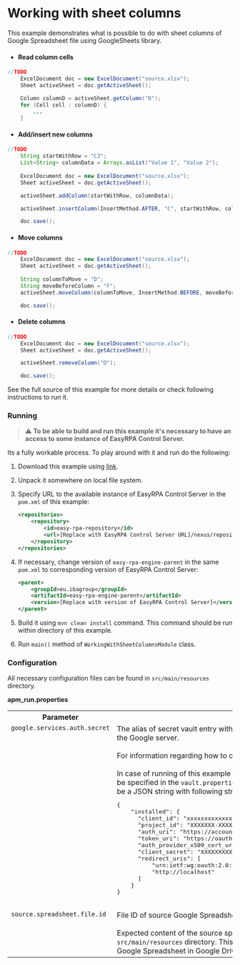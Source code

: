 # Working with sheet columns

This example demonstrates what is possible to do with sheet columns of Google Spreadsheet file using GoogleSheets 
library.

* #### Read column cells

```java
//TODO
    ExcelDocument doc = new ExcelDocument("source.xlsx");
    Sheet activeSheet = doc.getActiveSheet();

    Column columnD = activeSheet.getColumn("D");
    for (Cell cell : columnD) {
        ...
    }
```

* #### Add/insert new columns

```java
//TODO
    String startWithRow = "C3";        
    List<String> columnData = Arrays.asList("Value 1", "Value 2");
    
    ExcelDocument doc = new ExcelDocument("source.xlsx");
    Sheet activeSheet = doc.getActiveSheet();

    activeSheet.addColumn(startWithRow, columnData);

    activeSheet.insertColumn(InsertMethod.AFTER, "C", startWithRow, columnData);

    doc.save();
```

* #### Move columns

```java
//TODO
    ExcelDocument doc = new ExcelDocument("source.xlsx");
    Sheet activeSheet = doc.getActiveSheet();
    
    String columnToMove = "D";
    String moveBeforeColumn = "F";
    activeSheet.moveColumn(columnToMove, InsertMethod.BEFORE, moveBeforeColumn);

    doc.save();
```

* #### Delete columns

```java
//TODO
    ExcelDocument doc = new ExcelDocument("source.xlsx");
    Sheet activeSheet = doc.getActiveSheet();

    activeSheet.removeColumn("D");

    doc.save();
```

See the full source of this example for more details or check following instructions to run it.

### Running

>:warning: **To be able to build and run this example it's necessary to have an access
>to some instance of EasyRPA Control Server.**

Its a fully workable process. To play around with it and run do the following:
1. Download this example using [link][down_git_link].
2. Unpack it somewhere on local file system.
3. Specify URL to the available instance of EasyRPA Control Server in the `pom.xml` of this example:
    ```xml
    <repositories>
        <repository>
            <id>easy-rpa-repository</id>
            <url>[Replace with EasyRPA Control Server URL]/nexus/repository/easyrpa/</url>
        </repository>
    </repositories>
    ```
4. If necessary, change version of `easy-rpa-engine-parent` in the same `pom.xml` to corresponding version of
   EasyRPA Control Server:
    ```xml
    <parent>
        <groupId>eu.ibagroup</groupId>
        <artifactId>easy-rpa-engine-parent</artifactId>
        <version>[Replace with version of EasyRPA Control Server]</version>
    </parent>
    ```

5. Build it using `mvn clean install` command. This command should be run within directory of this example.
6. Run `main()` method of `WorkingWithSheetColumnsModule` class.

[down_git_link]: https://downgit.github.io/#/home?url=https://github.com/easy-rpa/openframework/tree/main/examples/google-sheets/working-with-sheet-columns

### Configuration

All necessary configuration files can be found in `src/main/resources` directory.

**apm_run.properties**

<table>
    <tr><th>Parameter</th><th>Value</th></tr>
    <tr><td valign="top"><code>google.services.auth.secret</code></td><td>
        The alias of secret vault entry with OAuth 2.0 Client JSON necessary for authentication on the Google 
        server.<br>
        <br>
        For information regarding how to configure OAuth 2.0 Client see 
        <a href="https://developers.google.com/workspace/guides/create-credentials#oauth-client-id">OAuth client ID credentials</a><br>
        <br>         
        In case of running of this example without EasyRPA Control Server, secret vault entries can be specified in the 
        <code>vault.properties</code> file. The value of secret vault entry in this case should be a JSON string with 
        following structure encoded with Base64:<br>
        <pre>
{
    "installed": {
      "client_id": "xxxxxxxxxxxxxxxxxxxxxxxxxxxxxxxxxxxxxxx.apps.googleusercontent.com",
      "project_id": "XXXXXXX-XXXXXX",
      "auth_uri": "https://accounts.google.com/o/oauth2/auth",
      "token_uri": "https://oauth2.googleapis.com/token",
      "auth_provider_x509_cert_url": "https://www.googleapis.com/oauth2/v1/certs",
      "client_secret": "XXXXXXXXXXXXXXXXXXXXXXXXXXXXXXXXXXXX",
      "redirect_uris": [
          "urn:ietf:wg:oauth:2.0:oob",
          "http://localhost"
      ]
    }
}
         </pre>    
    </td></tr>      
    <tr><td valign="top"><code>source.spreadsheet.file.id</code></td><td>
         File ID of source Google Spreadsheet file.<br>
         <br>
         Expected content of the source spreadsheet can be found in <code>'source.xlsx'</code> file located at 
         <code>src/main/resources</code> directory. This file can be used for creation of necessary source Google 
         Spreadsheet in Google Drive.   
    </td></tr>    
</table>
